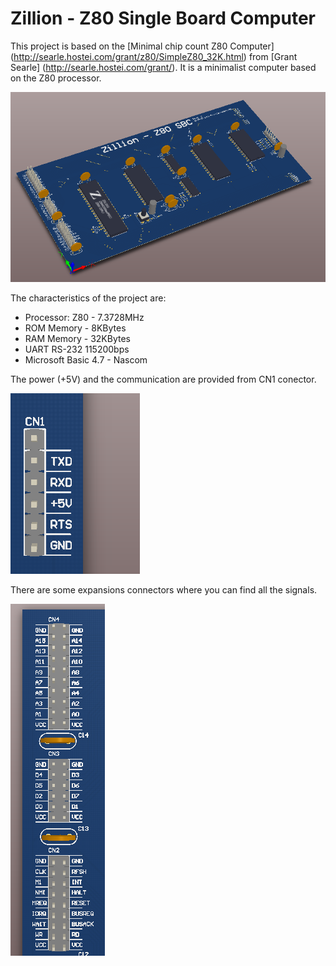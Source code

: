# Zillion - Z80 Single Board Computer

This project is based on the [Minimal chip count Z80 Computer] (http://searle.hostei.com/grant/z80/SimpleZ80_32K.html) from [Grant Searle] (http://searle.hostei.com/grant/). It is a minimalist computer based on the Z80 processor.

![Files](https://raw.githubusercontent.com/francescosacco/Zillion/master/Documents/readme/pcb.png)

The characteristics of the project are:
* Processor: Z80 - 7.3728MHz
* ROM Memory - 8KBytes
* RAM Memory - 32KBytes
* UART RS-232 115200bps
* Microsoft Basic 4.7 - Nascom

The power (+5V) and the communication are provided from CN1 conector.

![Files](https://raw.githubusercontent.com/francescosacco/Zillion/master/Documents/readme/uart.png)

There are some expansions connectors where you can find all the signals.

![Files](https://raw.githubusercontent.com/francescosacco/Zillion/master/Documents/readme/expansion.png)
